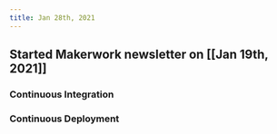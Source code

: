 ```yaml
---
title: Jan 28th, 2021
---
```


## Started Makerwork newsletter on [[Jan 19th, 2021]]
### Continuous Integration
### Continuous Deployment
